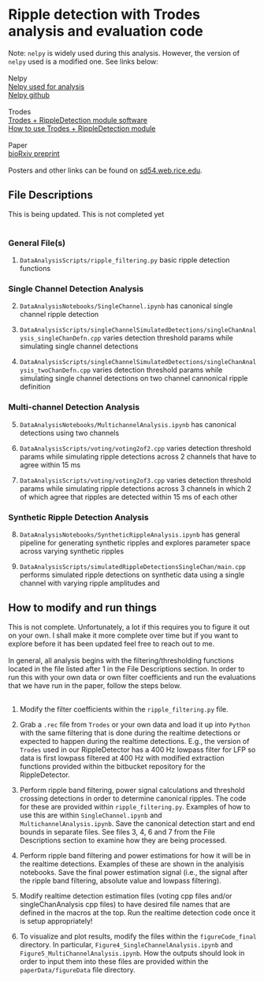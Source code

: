 # Ripple detection with Trodes analysis and evaluation code

Note: `nelpy` is widely used during this analysis. However, the version of `nelpy` used is a modified one. See links below:<br><br>
Nelpy<br>
[Nelpy used for analysis](https://github.com/shayokdutta/nelpy_modified)<br>
[Nelpy github](https://github.com/nelpy)
<br><br>
Trodes<br>
[Trodes + RippleDetection module software](https://bitbucket.org/mkarlsso/trodes/branch/rippleDetectionBeagleBoneStimModule)<br>
[How to use Trodes + RippleDetection module](https://docs.google.com/document/d/1cZG8eLavlUdqzHJkOljiraBl5P1K1ZV-zJhWvluX0Tg/edit?usp=sharing)
<br><br>
Paper<br>
[bioRxiv preprint](https://www.biorxiv.org/content/early/2018/04/11/298661)
<br><br>
Posters and other links can be found on [sd54.web.rice.edu](http://sd54.web.rice.edu/research/).

## File Descriptions
This is being updated. This is not completed yet<br><br>

### General File(s)
1. `DataAnalysisScripts/ripple_filtering.py` basic ripple detection functions<br>

### Single Channel Detection Analysis
2. `DataAnalysisNotebooks/SingleChannel.ipynb` has canonical single channel ripple detection

3. `DataAnalysisScripts/singleChannelSimulatedDetections/singleChanAnalysis_singleChanDefn.cpp` varies detection threshold params while simulating single channel detections<br>

4. `DataAnalysisScripts/singleChannelSimulatedDetections/singleChanAnalysis_twoChanDefn.cpp` varies detection threshold params while simulating single channel detections on two channel cannonical ripple definition<br>

### Multi-channel Detection Analysis
5. `DataAnalysisNotebooks/MultichannelAnalysis.ipynb` has canonical detections using two channels<br>

6. `DataAnalysisScripts/voting/voting2of2.cpp` varies detection threshold params while simulating ripple detections across 2 channels that have to agree within 15 ms<br>

7. `DataAnalysisScripts/voting/voting2of3.cpp` varies detection threshold params while simulating ripple detections across 3 channels in which 2 of which agree that ripples are detected within 15 ms of each other <br>

### Synthetic Ripple Detection Analysis
8. `DataAnalysisNotebooks/SyntheticRippleAnalysis.ipynb` has general pipeline for generating synthetic ripples and explores parameter space across varying synthetic ripples<br>

9. `DataAnalysisScripts/simulatedRippleDetectionsSingleChan/main.cpp` performs simulated ripple detections on synthetic data using a single channel with varying ripple amplitudes and 

## How to modify and run things
This is not complete. Unfortunately, a lot if this requires you to figure it out on your own. I shall make it more complete over time but if you want to explore before it has been updated feel free to reach out to me.<br><br>
In general, all analysis begins with the filtering/thresholding functions located in the file listed after 1 in the File Descriptions section. In order to run this with your own data or own filter coefficients and run the evaluations that we have run in the paper, follow the steps below. <br><br>

1. Modify the filter coefficients within the `ripple_filtering.py` file.<br>

2. Grab a `.rec` file from `Trodes` or your own data and load it up into `Python` with the same filtering that is done during the realtime detections or expected to happen during the realtime detections. E.g., the version of `Trodes` used in our RippleDetector has a 400 Hz lowpass filter for LFP so data is first lowpass filtered at 400 Hz with modified extraction functions provided within the bitbucket repository for the RippleDetector. <br>

3. Perform ripple band filtering, power signal calculations and threshold crossing detections in order to determine canonical ripples. The code for these are provided within `ripple_filtering.py`. Examples of how to use this are within `SingleChannel.ipynb` and `MultichannelAnalysis.ipynb`. Save the canonical detection start and end bounds in separate files. See files 3, 4, 6 and 7 from the File Descriptions section to examine how they are being processed. <br>

4. Perform ripple band filtering and power estimations for how it will be in the realtime detections. Examples of these are shown in the analyisis notebooks. Save the final power estimation signal (i.e., the signal after the ripple band filtering, absolute value and lowpass filtering).<br>

5. Modify realtime detection estimation files (voting cpp files and/or singleChanAnalysis cpp files) to have desired file names that are defined in the macros at the top. Run the realtime detection code once it is setup appropriately!<br>

6. To visualize and plot results, modify the files within the `figureCode_final` directory. In particular, `Figure4_SingleChannelAnalysis.ipynb` and `Figure5_MultiChannelAnalysis.ipynb`. How the outputs should look in order to input them into these files are provided within the `paperData/figureData` file directory.
